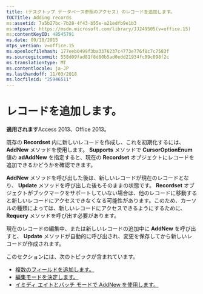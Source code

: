 ```yaml
---
title: (デスクトップ データベース参照のアクセス) のレコードを追加します。
TOCTitle: Adding records
ms:assetid: 7a5b27bc-7b28-4f43-b55e-a21edfb9e1b3
ms:mtpsurl: https://msdn.microsoft.com/library/JJ249505(v=office.15)
ms:contentKeyID: 48545791
ms.date: 09/18/2015
mtps_version: v=office.15
ms.openlocfilehash: 177eeb0499f3ba3376237c4773e776f8c7c7583f
ms.sourcegitcommit: 558d09fad81f8d80b5ad0edd21934fc09c098f2c
ms.translationtype: MT
ms.contentlocale: ja-JP
ms.lasthandoff: 11/03/2018
ms.locfileid: "25946511"
---
```

# <a name="adding-records"></a>レコードを追加します。

**適用されます**Access 2013、Office 2013。

既存の **Recordset** 内に新しいレコードを作成し、これを初期化するには、 **AddNew** メソッドを使用します。 **Supports** メソッドで **CursorOptionEnum** 値の **adAddNew** を指定すると、現在の **Recordset** オブジェクトにレコードを追加できるかどうかを確認できます。

**AddNew** メソッドを呼び出した後は、新しいレコードが現在のレコードとなり、 **Update** メソッドを呼び出した後もそのままの状態です。 **Recordset** オブジェクトがブックマークをサポートしていない場合は、他のレコードに移動すると新しいレコードにアクセスできなくなる可能性があります。このため、カーソルの種類によっては、新しいレコードにアクセスできるようにするために、 **Requery** メソッドを呼び出す必要があります。

現在のレコードの編集中、または新しいレコードの追加中に **AddNew** を呼び出すと、 **Update** メソッドが自動的に呼び出され、変更を保存してから新しいレコードが作成されます。

このセクションには、次のトピックが含まれています。

- [複数のフィールドを追加します。](adding-multiple-fields.md)
- [編集モードを決定します。](determining-edit-mode.md)
- [イミディ エイトとバッチ モードで AddNew を使用します。](using-addnew-in-immediate-and-batch-modes.md)

